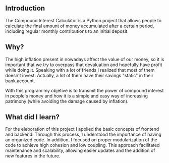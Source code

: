 ## Introduction

The Compound Interest Calculator is a Python project that allows people to calculate the final amount of money accumulated after a certain period, including regular monthly contributions to an initial deposit.

## Why?

The high inflation present in nowadays affect the value of our money, so it is important that we try to overpass that devaluation and hopefully have profit while doing it. Speaking with a lot of friends I realized that most of them doesn't invest. Actually, a lot of them have their savings "static" in their bank account.

With this program my objetive is to transmit the power of compound interest in people's money and how it is a simple and easy way of increasing patrimony (while avoiding the damage caused by inflation).

## What did I learn?

For the eleboration of this project I applied the basic concepts of frontend and backend. Through this process, I understood the importance of having an organized code. In addition, I focused on proper modularization of the code to achieve high cohesion and low coupling. This approach facilitated maintenance and scalability, allowing easier updates and the addition of new features in the future.